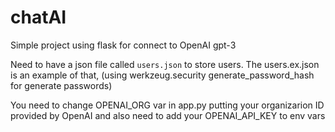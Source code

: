 # chatAI

Simple project using flask for connect to OpenAI gpt-3

Need to have a json file called `users.json` to store users. The users.ex.json is an example of that, (using werkzeug.security  generate_password_hash for generate passwords)

You need to change OPENAI_ORG var in app.py putting your organizarion ID provided by OpenAI and also need to add your OPENAI_API_KEY to env vars